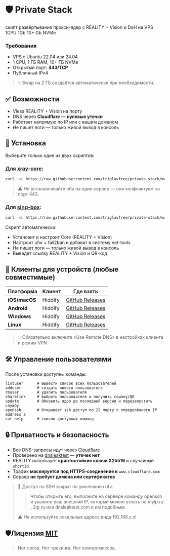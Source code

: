 # 🛡️ Private Stack
скипт развёртывания прокси-ядер с REALITY + Vision и DoH на VPS 1CPU 1Gb 10+ Gb NVMe
### Требования
- VPS с Ubuntu 22.04 или 24.04
- 1 CPU, 1 ГБ RAM, 10+ ГБ NVMe
- Открытый порт: **443/TCP**
- Публичный IPv4
> 💡 Swap на 2 ГБ создаётся автоматически при необходимости.

## ✅ Возможности
-  Vless REALITY + Vision на порту
-  DNS через **Cloudflare** — **нулевые утечки**
-  Работает напрямую по IP или с вашим доменом
-  Не пишет логи — только живой вывод в консоль

## 🚀 Установка
Выберите только один из двух скриптов:
### Для [xray-core](https://github.com/XTLS/Xray-core):
```bash
curl -sL https://raw.githubusercontent.com/triglavfree/private-stack/main/xray-core | bash
```
>⚠️ Не устанавливайте оба на один сервер — они конфликтуют за порт 443.

### Для [sing-box](https://github.com/SagerNet/sing-box):
```bash
curl -sL https://raw.githubusercontent.com/triglavfree/private-stack/main/sing-box | bash
```
Скрипт автоматически:
- Установит и настроит Core (REALITY + Vision)
- Настроит ufw + fail2ban и добавит в систему net-tools
- Не пишет логи — только живой вывод в консоль
- Выведет ссылку REALITY + Vision и QR-код

## 📱 Клиенты для устройств (любые совместимые)
| Платформа     | Клиент   | Где взять                     |
|---------------|----------|-------------------------------|
| **iOS/macOS** | Hiddify  | [GitHub Releases](https://github.com/hiddify/hiddify-app/releases)|
| **Android**   | Hiddify  | [GitHub Releases](https://github.com/hiddify/hiddify-app/releases) |
| **Windows**   | Hiddify  | [GitHub Releases](https://github.com/hiddify/hiddify-app/releases) |
| **Linux**     | Hiddify  | [GitHub Releases](https://github.com/hiddify/hiddify-app/releases) |

>💡 Обязательно включите  «Use Remote DNS» в настройках клиента и режим VPN

## 🛠 Управление пользователями
После установки доступны команды:
```
listuser      # Вывести список всех пользователей
adduser       # создать нового пользователя
rmuser        # удалить пользователя
sharelink     # выбрать пользователя и получить ссылку/QR
update        # Обновить ядро до последней версии и перезапустить службу
openssh       # Открывает ssh доступ по 22 порту с определённого IP address`а
cat help      # список доступных команд
```
## 🔒 Приватность и безопасность
- Все DNS-запросы идут через [Cloudflare](https://1.1.1.1/dns-query)
- Проверено на [dnsleaktest](https://www.dnsleaktest.com/) — **утечек нет**
- REALITY использует **криптостойкие ключи X25519** и случайный `shortId`
- Трафик **маскируется под HTTPS-соединение к** `www.cloudflare.com`
- Сервер **не требует домена или сертификатов**
> 🔐 Доступ по SSH закрыт по умолчанию ufv.
> > Чтобы открыть его, выполните на сервере команду openssh и укажите ваш внешний IP,  который можно узнать на myip.ru , 2ip.ru  или dnsleaktest.com и им подобным.
> 
> ⚠️ Не используйте локальные адреса вида 192.168.x.x!

## 🛡️Лицензия [MIT](LICENSE)
> Нет логов. Нет трекинга. Нет компромиссов. 
